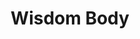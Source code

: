 ---
layout: program
slug: wisdom-body
title: Wisdom Body
description_html: 
featured-image: 
heading: 
  title: Wisdom Body
  subtitle: Online Embodied Movement & Somatic Dance Program
  description: reconnect with your innate feminine power
  button-enroll: 
    text: Enroll now
    url: 
  button-video: 
    show: true
    text: Watch the video
    url: 
  background_image: /uploads/images/manamei-14.jpg
banner: 
 - image_path: /uploads/icons/manamei-19.png
   title: Ritual
   benefit: A loving relationship with your body
 - image_path: /uploads/icons/manamei-20.png
   title: Expression
   benefit: Radical & lasting self acceptance
 - image_path: /uploads/icons/manamei-21.png
   title: Awaken
   benefit: Your feminine passion and creativity
video:
  show: true
  url: 
course-description: 
  heading: Discover the essence of Wisdom Body
  description: This program is a personal deep dive into 12 powerful embodied movement and somatic dance practices - broken down into 4 themed-modules including 3 practices each, Movement Meditation, Somatic Activation, Embodied Liberation
  module: 
   - image_path: /uploads/icons/manamei-7.png
     title: Meditation
     description_html: <p>Learn to relax the mind and surrender into full awareness & acceptance of the feeling body.</p><p>Gain the tools to come into an embodied presence at every moment of your life.<br>Move through your daily life with ease, while never losing connection to your internal wisdom.</p>
   - image_path: /uploads/icons/manamei-5.png
     title: Activation
     description_html: <p>Increase your movement vocabulary, expanding your capacity to express yourself through dance.<br>Activate your whole-body awareness, fluidity, and kinesthetic body intelligence.</p><p>Learn new somatic movement practices, exploring the infinite movement pathways, and expanding your skill set for how to effectively express through your body.</p>
   - image_path: /uploads/icons/manamei-6.png
     title: Liberation
     description_html: <p>Explore, unlock, and celebrate ALL of your Feminine expressions.</p><p>Harness the power of all of your emotions and transmute this energy into movement for manifestation and creation.</p><p>Learn how to use movement as a prayer and devotional practice to yourself, weaving together your dreams with your reality.</p><p>Become the creatrix of your life and empower yourself to take inspired action, the feminine way, with fluidity and grace.</P
who-its-for: 
  heading: Who the Wisdom Body Immersion is for
  description_html: <p>Anyone who wants to go deeper, who may already have some experience in embodied movement, or whose already playing with using dance and movement as part of their personal development and healing modality, but wants more options, tools, guidance, and inspiration.</p><p>People that are new to embodied dance, that are interested in diving into this level of freedom through movement, exploring authenticity and personal expression.</p>
  background-image: 
    background_image: /uploads/images/manamei-17.jpg
    image_focus: center
inside-the-course:
  heading: Inside the Wisdom Body Immersion
  description_html: In Wisdom Body, each module brings a new dimension of understanding. Our program is structured in four modules, each offering a comprehensive approach to embodied awareness and expression.
  module:
  - title: Module 1
    description_html: This is a lengthy answer.
    time: 
      show: true
      hours: 1
      minutes: 16
  - title: Module 2
    description_html: This is a lengthy answer.
    time: 
      show: true
      hours: 1
      minutes: 16
  - title: Module 3
    description_html: This is a lengthy answer.
    time: 
      show: true
      hours: 1
      minutes: 16
  - title: Module 4
    description_html: This is a lengthy answer.
    time: 
      show: true
      hours: 1
      minutes: 16
  background-image: 
    background_image: /uploads/backgrounds/manamei-4.jpg
    image_focus: bottom
testimonials: 
  background_image: /uploads/images/manamei-20.jpg
  testimonials: 
   - testimonial: This is a testimonial
     author: Regina Philange
   - testimonial: This is a testimonial
     author: Ken Adams
instructor: 
  show: true
investment: 
  heading: Investment
  includes: 
    heading: What's included
    list: 
     - list-item: 12 guided audio and video practices
     - list-item: Written theory and journaling prompts
     - list-item: Lifetime access to program materials
     - list-item: Access to the private wisdom body Facebook group
     - list-item: 2-months free membership to the liberation through movement online community 
  pricing:
    pay-in-full:
      heading: Pay in full
      price: $300
    payment-plan: 
      show: true
      heading: Payment plan
      price: $180 x 12 months
faq: 
  heading: Frequently asked questions
  questions-and-answers: 
   - question: I have a busy schedule. Can I take my time working through each module?
     answer_html: <p>YES! Wisdom Body is designed to serve YOU in living in your radiance. Therefore the practices have been designed to give you the freedom of when, and how often you practice. That being said here is the recommendation from Mana Mei.</p><p>For first time, it is recommended to complete ONE module per week, spacing the 3 practices out as you desire. The practices are meant to do IN ORDER, as the 3rd practice incorporates practice 1 & 2.</p><p>As you have lifetime access, once you have completed all 4 modules, you will have the knowledge and freedom to revisit specific practices, choosing which will serve you best on any particular day.</p><p>These practices are meant to be done MORE THAN ONCE. And the more you do them, the deeper you will be able to go. Through the practices, you are retraining your ability to stay present, to access more freedom, and to evoke new feelings.</p>
   - question: Are there prerequisites to take this program?
     answer_html: <p>NO. This program is open to any woman who is excited and ready to dive into the movement medicine, regardless of your previous experience. All women can benefit from this program, regardless of your age, physical capacity, dance experience, or location in the world.</p><p>In the case that you are still worried that you do not have enough experience for this program, Mana Mei recommends starting with the MANA Movement Program as a solid starting foundation.</p>
   - question: What is the difference between Wisdom Body and MANA Movement?
     answer_html: <p>MANA Movement is a guided practice which flows through sequences of specific movement patterns that are focused on bringing non-linear movement into the physical body, otherwise known as the Feminine Pathways or circles, spirals, and waves.</p><p>MANA Movement is a great place to start for those who are completely new to embodied dance and want clear and specific guidance on how to move the body for more freedom.</p><p>Wisdom Body will offer you the next level of freedom in that there is no specific guided movements, but rather invitations for you to discover your unique movement style through intentional prompts, imagery, and somatic cues.</p><p>Wisdom Body is perfect for any woman ready to deepen her movement practice and gain new inspiration for increased freedom.</p>
   - question: Will I receive a certificate at the end?
     answer_html: <p>Wisdom Body is purely a personal deep dive experience so there is no certification at completion. If you are interested in Mana Mei’s Level 1 Leadership and Facilitator Training, check out the Liberation Through Movement Mentorship Program!</p>
   - question: I don’t have a credit card. Is there any other way I can pay?
     answer_html: <p>Yes! We accept PayPal and Bank Transfers. Please contact Mana Mei to request a new payment option.</p>
  background-image: 
    background_image: /uploads/backgrounds/manamei-3.jpg
    image_focus: bottom right
cta: 
  heading: Something greater
  description_html: <p>There is something much greater than you or me, or our physical bodies and minds, that exists in the unseen world and is the source of what we call magic, and which is always working to bring us back into alignment with our divine path and purpose - that something is your Wisdom Body.</p><p>This immersion will provide you with the tools & experiences to help you reconnect with your own Wisdom Body and step into your full power.</p>
  button: 
    text: Enroll now
    url: 
  background-image: 
    background_image: /uploads/images/manamei-22.jpg
    background-position: center
seo: 
  title: 
  description: 
  keywords: 
  social_image: 
  hide-from-google: false
---